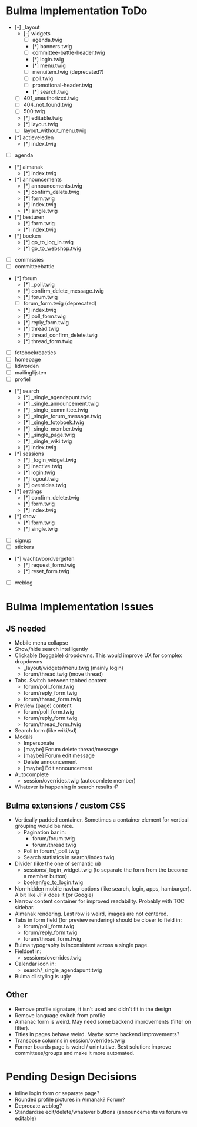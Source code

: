 # Bulma Implementation ToDo

- [-] \_layout
    - [-] widgets
        - [ ] agenda.twig
        - [*] banners.twig
        - [ ] committee-battle-header.twig
        - [*] login.twig
        - [*] menu.twig
        - [ ] menuitem.twig (deprecated?)
        - [ ] poll.twig
        - [ ] promotional-header.twig
        - [*] search.twig
    - [ ] 401_unauthorized.twig
    - [ ] 404_not_found.twig
    - [ ] 500.twig
    - [*] editable.twig
    - [*] layout.twig
    - [ ] layout_without_menu.twig
- [*] actieveleden
    - [*] index.twig
- [ ] agenda
- [*] almanak
    - [*] index.twig
- [*] announcements
    - [*] announcements.twig
    - [*] confirm_delete.twig
    - [*] form.twig
    - [*] index.twig
    - [*] single.twig
- [*] besturen
    - [*] form.twig
    - [*] index.twig
- [*] boeken
    - [*] go_to_log_in.twig
    - [*] go_to_webshop.twig
- [ ] commissies
- [ ] committeebattle
- [*] forum
    - [*] \_poll.twig
    - [*] confirm_delete_message.twig
    - [*] forum.twig
    - [ ] forum_form.twig (deprecated)
    - [*] index.twig
    - [*] poll_form.twig
    - [*] reply_form.twig
    - [*] thread.twig
    - [*] thread_confirm_delete.twig
    - [*] thread_form.twig
- [ ] fotoboekreacties
- [ ] homepage
- [ ] lidworden
- [ ] mailinglijsten
- [ ] profiel
- [*] search
    - [*] \_single_agendapunt.twig
    - [*] \_single_announcement.twig
    - [*] \_single_committee.twig
    - [*] \_single_forum_message.twig
    - [*] \_single_fotoboek.twig
    - [*] \_single_member.twig
    - [*] \_single_page.twig
    - [*] \_single_wiki.twig
    - [*] index.twig
- [*] sessions
    - [*] \_login_widget.twig
    - [*] inactive.twig
    - [*] login.twig
    - [*] logout.twig
    - [*] overrides.twig
- [*] settings
    - [*] confirm_delete.twig
    - [*] form.twig
    - [*] index.twig
- [*] show
    - [*] form.twig
    - [*] single.twig
- [ ] signup
- [ ] stickers
- [*] wachtwoordvergeten
    - [*] request_form.twig
    - [*] reset_form.twig
- [ ] weblog




# Bulma Implementation Issues


## JS needed

- Mobile menu collapse
- Show/hide search intelligently
- Clickable (toggable) dropdowns. This would improve UX for complex dropdowns
    - _layout/widgets/menu.twig (mainly login)
    - forum/thread.twig (move thread)
- Tabs. Switch between tabbed content
    - forum/poll_form.twig
    - forum/reply_form.twig
    - forum/thread_form.twig
- Preview (page) content
    - forum/poll_form.twig
    - forum/reply_form.twig
    - forum/thread_form.twig
- Search form (like wiki/sd)
- Modals
    - Impersonate
    - [maybe] Forum delete thread/message
    - [maybe] Forum edit message
    - Delete announcement
    - [maybe] Edit announcement
- Autocomplete
    - session/overrides.twig (autocomlete member)
- Whatever is happening in search results :P


## Bulma extensions / custom CSS

- Vertically padded container. Sometimes a container element for vertical grouping would be nice.
    - Pagination bar in:
        - forum/forum.twig
        - forum/thread.twig
    - Poll in forum/_poll.twig
    - Search statistics in search/index.twig.
- Divider (like the one of semantic ui)
    - sessions/_login_widget.twig (to separate the form from the become a member button)
    - boeken/go_to_login.twig
- Non-hidden mobile navbar options (like search, login, apps, hamburger). A bit like JFV does it (or Google)
- Narrow content container for improved readability. Probably with TOC sidebar.
- Almanak rendering. Last row is weird, images are not centered.
- Tabs in form field (for preview rendering) should be closer to field in:
    - forum/poll_form.twig
    - forum/reply_form.twig
    - forum/thread_form.twig
- Bulma typography is inconsistent across a single page.
- Fieldset in: 
    - sessions/overrides.twig
- Calendar icon in:
    - search/\_single_agendapunt.twig
- Bulma dl styling is ugly


## Other

- Remove profile signature, it isn't used and didn't fit in the design
- Remove language switch from profile
- Almanac form is weird. May need some backend improvements (filter on filter). 
- Titles in pages behave weird. Maybe some backend improvements?
- Transpose columns in session/overrides.twig
- Former boards page is weird / unintuitive. Best solution: improve committees/groups and make it more automated.




# Pending Design Decisions

- Inline login form or separate page?
- Rounded profile pictures in Almanak? Forum?
- Deprecate weblog?
- Standardise edit/delete/whatever buttons (announcements vs forum vs editable)

